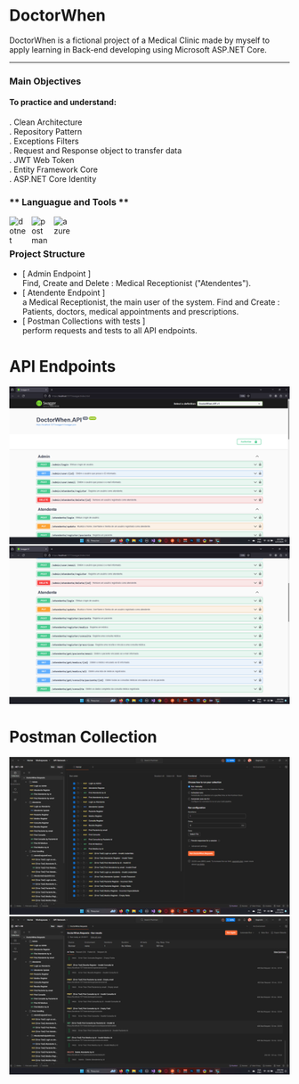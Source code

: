 # DoctorWhen

DoctorWhen is a fictional project of a Medical Clinic made by myself to apply learning in Back-end developing using Microsoft ASP.NET Core.

---

### Main Objectives

#### To practice and understand:
  . Clean Architecture</br>
  . Repository Pattern</br>
  . Exceptions Filters</br>
  . Request and Response object to transfer data</br>
  . JWT Web Token</br>
  . Entity Framework Core</br>
  . ASP.NET Core Identity</br>

  ### ** Languague and Tools **
<img align="left" alt="dotnet" width="30px" style="padding-right:10px;" src="https://cdn.jsdelivr.net/gh/devicons/devicon/icons/dotnetcore/dotnetcore-original.svg" />       
<img align="left" alt="postman" width="30px" style="padding-right:10px;" src="https://www.vectorlogo.zone/logos/getpostman/getpostman-icon.svg" />
<img align="left" alt="azure" width="30px" style="padding-right:10px;" src="https://cdn.jsdelivr.net/gh/devicons/devicon/icons/visualstudio/visualstudio-plain.svg" />

</br>
</br>

### Project Structure

<ul>
  <li>[ Admin Endpoint ]</li>
    Find, Create and Delete : Medical Receptionist ("Atendentes").
  <li>[ Atendente Endpoint ]</li>
    a Medical Receptionist, the main user of the system.
    Find and Create : Patients, doctors, medical appointments and prescriptions.
  <li>[ Postman Collections with tests ]</li>
    perform requests and tests to all API endpoints.
</ul>

# API Endpoints
<img src="https://github.com/dimaggessi/DoctorWhen/blob/main/DoctorWhenAPI_01.png" />
<img src="https://github.com/dimaggessi/DoctorWhen/blob/main/DoctorWhenAPI_02.png" />

# Postman Collection # 
<img src="https://github.com/dimaggessi/DoctorWhen/blob/main/DoctorWhenAPI_PostmanCollection.png" />
<img src="https://github.com/dimaggessi/DoctorWhen/blob/main/DoctorWhenAPI_PostmanCollection_02.png" />
